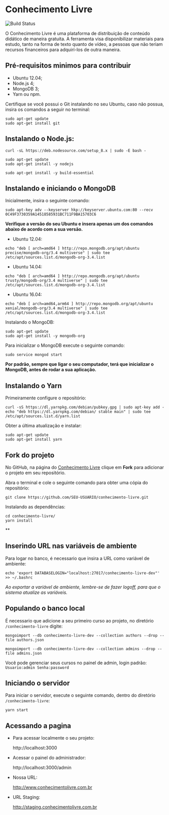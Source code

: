 # Conhecimento Livre

![Build Status](https://travis-ci.org/aceleradora-TW/conhecimento-livre.svg?branch=master)

O Conhecimento Livre é uma plataforma de distribuição de conteúdo didático de maneira
gratuita. A ferramenta visa disponibilizar materiais para estudo, tanto na forma de texto quanto de vídeo, a pessoas que não teriam recursos financeiros para adquirí-los de outra maneira.

## Pré-requisitos minimos para contribuir
* Ubuntu 12.04;
* Node.js 4;
* MongoDB 3;
* Yarn ou npm.

Certifique se você possui o Git instalando no seu Ubuntu, caso não possua, insira os comandos a seguir no terminal:
```
sudo apt-get update
sudo apt-get install git
```


## Instalando o Node.js:
```
curl -sL https://deb.nodesource.com/setup_8.x | sudo -E bash -
```
```
sudo apt-get update
sudo apt-get install -y nodejs
```
```
sudo apt-get install -y build-essential
```


## Instalando e iniciando o MongoDB

Inicialmente, insira o seguinte comando:
```
sudo apt-key adv --keyserver hkp://keyserver.ubuntu.com:80 --recv 0C49F3730359A14518585931BC711F9BA15703C6
```


**Verifique a versão do seu Ubuntu e insera apenas um dos comandos abaixo de acordo com a sua versão.**


* Ubuntu 12.04:
```
echo "deb [ arch=amd64 ] http://repo.mongodb.org/apt/ubuntu precise/mongodb-org/3.4 multiverse" | sudo tee /etc/apt/sources.list.d/mongodb-org-3.4.list
```
* Ubuntu 14.04:
```
echo "deb [ arch=amd64 ] http://repo.mongodb.org/apt/ubuntu trusty/mongodb-org/3.4 multiverse" | sudo tee /etc/apt/sources.list.d/mongodb-org-3.4.list
```
* Ubuntu 16.04:
```
echo "deb [ arch=amd64,arm64 ] http://repo.mongodb.org/apt/ubuntu xenial/mongodb-org/3.4 multiverse" | sudo tee /etc/apt/sources.list.d/mongodb-org-3.4.list
```


Instalando o MongoDB:
```
sudo apt-get update
sudo apt-get install -y mongodb-org
```
Para inicializar o MongoDB execute o seguinte comando:
```
sudo service mongod start
```
**Por padrão, sempre que ligar o seu computador, terá que inicializar o MongoDB, antes de rodar a sua aplicação.**


## Instalando o Yarn
Primeiramente configure o repositório:  
```
curl -sS https://dl.yarnpkg.com/debian/pubkey.gpg | sudo apt-key add -
echo "deb https://dl.yarnpkg.com/debian/ stable main" | sudo tee /etc/apt/sources.list.d/yarn.list
```  
Obter a última atualização e instalar:  
```
sudo apt-get update
sudo apt-get install yarn
```

## Fork do projeto

No GitHub, na página do [Conhecimento Livre](https://github.com/aceleradora-TW/conhecimento-livre) clique em **Fork** para adicionar o projeto em seu repositório.

Abra o terminal e cole o seguinte comando para obter uma cópia do repositório:
```
git clone https://github.com/SEU-USUARIO/conhecimento-livre.git
```
Instalando as dependências:
```
cd conhecimento-livre/
yarn install
```
**

## Inserindo URL nas variáveis de ambiente

Para logar no banco, é necessario que insira a URL como variável de ambiente:
```
echo 'export DATABASELOGIN="localhost:27017/conhecimento-livre-dev"' >> ~/.bashrc
```

*Ao exportar a variável de ambiente, lembre-se de fazer logoff, para que o sistema atualize as variáveis.*


## Populando o banco local
É necessario que adicione a seu primeiro curso ao projeto, no diretório ```/conhecimento-livre``` digite:
```
mongoimport --db conhecimento-livre-dev --collection authors --drop --file authors.json
```
```
mongoimport --db conhecimento-livre-dev --collection admins --drop --file admins.json
```
Você pode gerenciar seus cursos no painel de admin, login padrão: ```Usuario:admin Senha:password```

## Iniciando o servidor
Para iniciar o servidor, execute o seguinte comando, dentro do diretório ```/conhecimento-livre```:
```
yarn start
```


## Acessando a pagina

* Para acessar localmente o seu projeto:

  http://localhost:3000


* Acessar o painel do administrador:

  http://localhost:3000/admin


* Nossa URL:

  http://www.conhecimentolivre.com.br

* URL Staging:

  http://staging.conhecimentolivre.com.br

